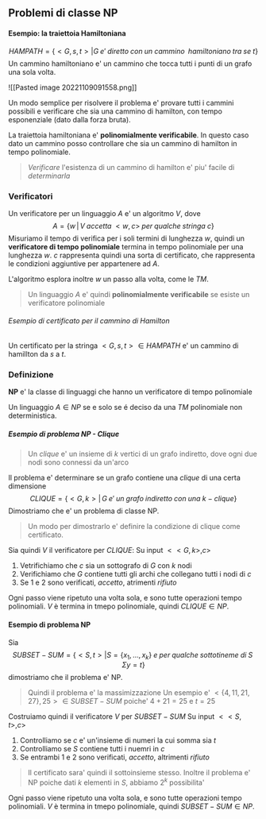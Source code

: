 ## Problemi di classe NP
#### Esempio: la traiettoia Hamiltoniana
$$HAMPATH=\{<G,s,t>|G\;e'\;diretto\; con\;un\;cammino\;\;hamiltoniano\;tra\;se\;t\}$$
Un cammino hamiltoniano e' un cammino che tocca tutti i punti di un grafo una sola volta.

![[Pasted image 20221109091558.png]]

Un modo semplice per risolvere il problema e' provare tutti i cammini possibili e verificare che sia una cammino di hamilton, con tempo esponenziale (dato dalla forza bruta).

La traiettoia hamiltoniana e' **polinomialmente verificabile**.
In questo caso dato un cammino posso controllare che sia un cammino di hamilton in tempo polinomiale.

> *Verificare* l'esistenza di un cammino di hamilton e' piu' facile di *determinarla*

### Verificatori 
Un verificatore per un linguaggio $A$ e' un algoritmo $V$, dove
$$A=\{w\,|\,V\;accetta\;<w,c>\;per\;qualche\;stringa\;c\}$$
Misuriamo il tempo di verifica per i soli termini di lunghezza $w$, quindi un **verificatore di tempo polinomiale** termina in tempo polinomiale per una lunghezza $w$.
$c$ rappresenta quindi una sorta di certificato, che rappresenta le condizioni aggiuntive per appartenere ad $A$.

L'algoritmo esplora inoltre $w$ un passo alla volta, come le *TM*.

> Un linguaggio $A$ e' quindi **polinomialmente verificabile** se esiste un verificatore polinomiale

###### Esempio di certificato per il cammino di Hamilton
Un certificato per la stringa $<G,s,t>\in HAMPATH$ e' un cammino di hamillton da $s$ a $t$.

### Definizione
**NP** e' la classe di linguaggi che hanno un verificatore di tempo polinomiale

Un linguaggio $A\in NP$ se e solo se é deciso da una *TM* polinomiale non deterministica.

##### Esempio di problema NP - Clique
> Un *clique* e' un insieme di $k$ vertici di un grafo indiretto, dove ogni due nodi sono connessi da un'arco

Il problema e' determinare se un grafo contiene una *clique* di una certa dimensione
$$CLIQUE=\{<G,k>|\,G\;e'\;un\;grafo\;indiretto\;con\;una\;k-clique\}$$
Dimostriamo che e' un problema di classe NP.

> Un modo per dimostrarlo e' definire la condizione di clique come certificato.

Sia quindi $V$ il verificatore per $CLIQUE$:
Su input $<<G,k>,c>$
1. Vetrifichiamo che $c$ sia un sottografo di $G$ con $k$ nodi
2. Verifichiamo che $G$ contiene tutti gli archi che collegano tutti i nodi di $c$
3. Se $1$ e $2$ sono verificati, $accetto$, atrimenti $rifiuto$

Ogni passo viene ripetuto una volta sola, e sono tutte operazioni tempo polinomiali. $V$ è termina in tmepo polinomiale, quindi $CLIQUE\in NP$.

#### Esempio di problema NP
Sia 
$$SUBSET-SUM=\{<S,t>|S=\{x_1,\dots,x_k\}\;e\;per\;qualche \;sottotineme\;di\;S\;\Sigma y=t\}$$
dimostriamo che il problema e' NP.

> Quindi il problema e' la massimizzazione 
> Un esempio e' $<\{4,11,21,27\},25>\in SUBSET-SUM$ poiche' $4+21=25$ e $t=25$

Costruiamo quindi il verificatore $V$ per $SUBSET-SUM$
Su input $<<S,t>,c>$
1. Controlliamo se $c$ e' un'insieme di numeri la cui somma sia $t$
2. Controlliamo se $S$ contiene tutti i nuemri in $c$
3. Se entrambi $1$ e $2$ sono verificati, $accetto$, altrimenti $rifiuto$
> Il certificato sara' quindi il sottoinsieme stesso.
> Inoltre il problema e' NP poiche dati $k$ elementi in $S$, abbiamo $2^k$ possibilita'

Ogni passo viene ripetuto una volta sola, e sono tutte operazioni tempo polinomiali. $V$ è termina in tmepo polinomiale, quindi $SUBSET-SUM\in NP$.